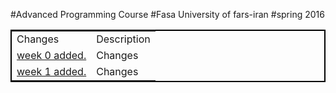 #Advanced Programming Course
#Fasa University of fars-iran
#spring 2016
<table style="border:2px solid black">
  <tr>
  <td>
  Changes
  </td>
  <td>
  Description
  </td>
  </tr>
  <tr>
  <td>
  <a href="https://github.com/nekooei/Advanced_Programming/tree/master/week00">week 0 added.</a>
  </td>
  <td>
  Changes
  </td>
  </tr>
  <tr>
  <td>
  <a href="https://github.com/nekooei/Advanced_Programming/tree/master/week02">week 1 added.</a>
  </td>
  <td>
  Changes
  </td>
  </tr>
</table>
